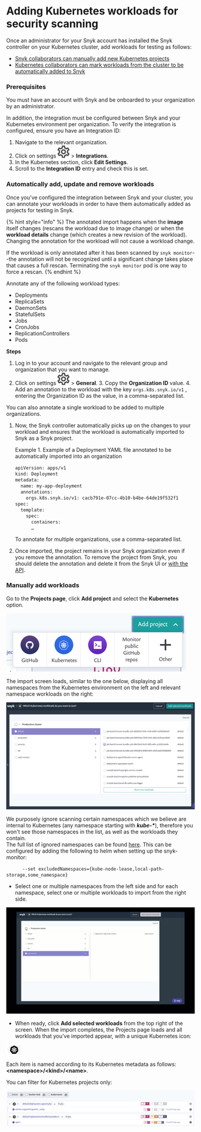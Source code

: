 # Adding Kubernetes workloads for security scanning

Once an administrator for your Snyk account has installed the Snyk controller on your Kubernetes cluster, add workloads for testing as follows:

* [Snyk collaborators can manually add new Kubernetes projects](https://snyk.gitbook.io/user-docs/snyk-container/image-scanning-library/kubernetes-workload-and-image-scanning/adding-kubernetes-workloads-for-security-scanning)
* [Kubernetes collaborators can mark workloads from the cluster to be automatically added to Snyk](https://support.snyk.io/hc/en-us/articles/360003947117-Adding-Kubernetes-workloads-for-security-scanning#UUID-38239f46-6777-97c6-61a1-2074ff981f65)

### Prerequisites

You must have an account with Snyk and be onboarded to your organization by an administrator.

In addition, the integration must be configured between Snyk and your Kubernetes environment per organization. To verify the integration is configured, ensure you have an Integration ID:

1. Navigate to the relevant organization.
2. Click on settings ![](../../../.gitbook/assets/cog_icon.png) &gt; **Integrations**. 
3. In the Kubernetes section, click **Edit Settings**. 
4. Scroll to the **Integration ID** entry and check this is set.

### Automatically add, update and remove workloads

Once you’ve configured the integration between Snyk and your cluster, you can annotate your workloads in order to have them automatically added as projects for testing in Snyk.

{% hint style="info" %}
The annotated import happens when the **image** itself changes \(rescans the workload due to image change\) or when the **workload details** change \(which creates a new revision of the workload\). Changing the annotation for the workload will not cause a workload change.  
  
If the workload is only annotated after it has been scanned by `snyk monitor`--the annotation will not be recognized until a significant change takes place that causes a full rescan. Terminating the `snyk monitor` pod is one way to force a rescan.
{% endhint %}

Annotate any of the following workload types:

* Deployments
* ReplicaSets
* DaemonSets
* StatefulSets
* Jobs
* CronJobs
* ReplicationControllers
* Pods

**Steps**

1. Log in to your account and navigate to the relevant group and organization that you want to manage.
2. Click on settings ![](../../../.gitbook/assets/cog_icon.png) &gt; **General**. 3. Copy the **Organization ID** value. 4. Add an annotation to the workload with the key `orgs.k8s.snyk.io/v1` , entering the Organization ID as the value, in a comma-separated list.

You can also annotate a single workload to be added to multiple organizations.

1. Now, the Snyk controller automatically picks up on the changes to your workload and ensures that the workload is automatically imported to Snyk as a Snyk project.

   Example 1. Example of a Deployment YAML file annotated to be automatically imported into an organization

   ```text
   apiVersion: apps/v1
   kind: Deployment
   metadata:
     name: my-app-deployment
     annotations:
       orgs.k8s.snyk.io/v1: cacb791e-07cc-4b10-b4be-64de19f532f1
   spec:
     template:
       spec:
         containers:
         …
   ```

   To annotate for multiple organizations, use a comma-separated list.

2. Once imported, the project remains in your Snyk organization even if you remove the annotation. To remove the project from Snyk, you should delete the annotation and delete it from the Snyk UI or [with the API](https://snyk.docs.apiary.io/#reference/projects/individual-project/delete-a-project).

### Manually add workloads

Go to the **Projects page**, click **Add project** and select the **Kubernetes** option.

![](../../../.gitbook/assets/uuid-619a153d-6c77-f7dc-854c-ff77b3173191-en.png)

The import screen loads, similar to the one below, displaying all namespaces from the Kubernetes environment on the left and relevant namespace workloads on the right:

![](../../../.gitbook/assets/uuid-3a8568e0-b5a4-34af-d612-83466b206882-en.png)

We purposely ignore scanning certain namespaces which we believe are internal to Kubernetes \(any namespace starting with _**kube-\***_\), therefore you won't see those namespaces in the list, as well as the workloads they contain.  
The full list of ignored namespaces can be found [here](https://github.com/snyk/kubernetes-monitor/blob/master/src/supervisor/watchers/internal-namespaces.ts). This can be configured by adding the following to helm when setting up the snyk-monitor:

```text
      --set excludedNamespaces={kube-node-lease,local-path-storage,some_namespace}
```

* Select one or multiple namespaces from the left side and for each namespace, select one or multiple workloads to import from the right side.

![Select\_namespace.gif](../../../.gitbook/assets/uuid-27db0a60-f18d-5ab0-9215-5a81e467f013-en.gif)

* When ready, click **Add selected workloads** from the top right of the screen. When the import completes, the Projects page loads and all workloads that you’ve imported appear, with a unique Kubernetes icon:

![Kubernetes icon](../../../.gitbook/assets/uuid-24e0b69a-01c3-9434-9dac-9b44864bd269-en.png)

Each item is named according to its Kubernetes metadata as follows: **&lt;namespace&gt;/&lt;kind&gt;/&lt;name&gt;**.

You can filter for Kubernetes projects only:

![](../../../.gitbook/assets/image%20%285%29.png)

